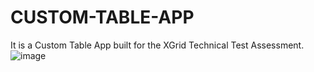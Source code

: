 # CUSTOM-TABLE-APP
It is a Custom Table App built for the XGrid Technical Test Assessment. 
![image](https://github.com/raffay2001/CUSTOM-TABLE-APP/assets/75914302/2909f72b-e4f6-4600-8c09-9b949af61c80)
